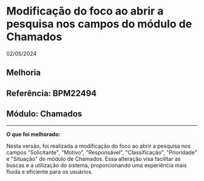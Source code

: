 # Modificação do foco ao abrir a pesquisa nos campos do módulo de Chamados
02/05/2024
## Melhoria
## Referência: BPM22494
## Módulo: Chamados
***

**O que foi melhorado:**

Nesta versão, foi realizada a modificação do foco ao abrir a pesquisa nos campos "Solicitante", "Motivo", "Responsável", "Classificação", "Prioridade" e "Situação" do módulo de Chamados. Essa alteração visa facilitar as buscas e a utilização do sistema, proporcionando uma experiência mais fluida e eficiente para os usuários.